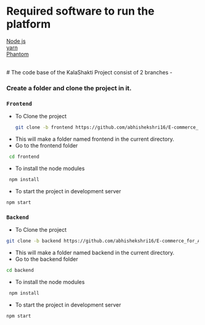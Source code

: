 # Required software to run the platform
[Node js](https://nodejs.org/en/)
 <br>
[yarn](https://yarnpkg.com/)
 <br>
[Phantom](https://chrome.google.com/webstore/detail/phantom/bfnaelmomeimhlpmgjnjophhpkkoljpa?utm_term=chrome%20web%20store&utm_campaign&utm_source=adwords&utm_medium=ppc&hsa_acc=2427782021&hsa_cam=17624934708&hsa_grp=142148219190&hsa_ad=607700050316&hsa_src=g&hsa_tgt=kwd-308053041493&hsa_kw=chrome%20web%20store&hsa_mt=b&hsa_net=adwords&hsa_ver=3&gclid=EAIaIQobChMIgLDbx5nk-QIVxplmAh1qzAHeEAAYASAAEgLnZfD_BwE)

 <br>
# The code base of the KalaShakti Project consist of 2 branches -

### Create a folder and clone the project in it.

### `Frontend`
- To Clone the project 
   ```bash
   git clone -b frontend https://github.com/abhishekshri16/E-commerce_for_Artisans.git frontend
   ```
- This will make a folder named frontend in the current directory.
- Go to the frontend folder 
```bash
 cd frontend
```
- To install the node modules 
```bash
 npm install
```
- To start the project in development server  
```bash
npm start
```

### `Backend`
- To Clone the project 
```bash
git clone -b backend https://github.com/abhishekshri16/E-commerce_for_Artisans.git backend
```
- This will make a folder named backend in the current directory.
- Go to the backend folder 
```bash
cd backend
```
- To install the node modules  
```bash
 npm install
```
- To start the project in development server  
```bash
npm start
```
